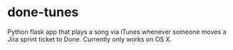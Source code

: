 # done-tunes
Python flask app that plays a song via iTunes whenever someone moves a Jira sprint ticket to Done. Currently only works on OS X.
